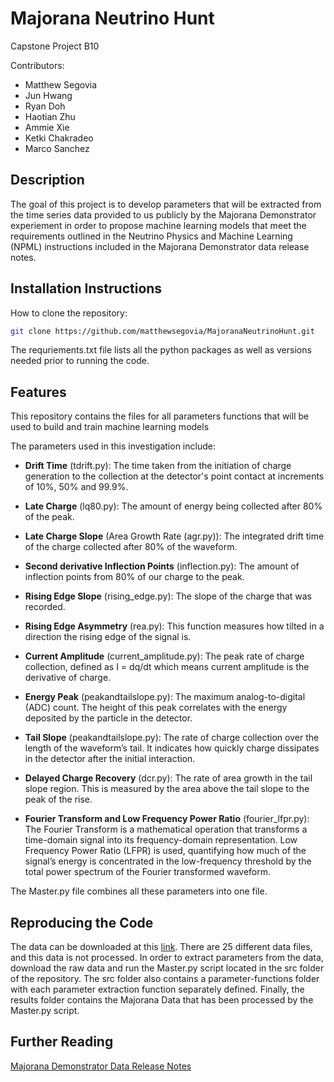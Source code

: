 # Majorana Neutrino Hunt
Capstone Project B10

Contributors:
- Matthew Segovia
- Jun Hwang
- Ryan Doh
- Haotian Zhu
- Ammie Xie
- Ketki Chakradeo
- Marco Sanchez

## Description
The goal of this project is to develop parameters that will be extracted from the time series data provided to us publicly by the Majorana Demonstrator experiement in order to propose machine learning models that meet the requirements outlined in the Neutrino Physics and Machine Learning (NPML) instructions included in the Majorana Demonstrator data release notes.

## Installation Instructions
How to clone the repository:
``` bash
git clone https://github.com/matthewsegovia/MajoranaNeutrinoHunt.git
``` 

The requriements.txt file lists all the python packages as well as versions needed prior to running the code.

## Features
This repository contains the files for all parameters functions that will be used to build and train machine learning models 

The parameters used in this investigation include:

- **Drift Time** (tdrift.py): The time taken from the initiation of charge generation to the collection at the detector's point contact at increments of 10%, 50% and 99.9%.

- **Late Charge** (lq80.py): The amount of energy being collected after 80% of the peak. 

- **Late Charge Slope** (Area Growth Rate (agr.py)): The integrated drift time of the charge collected after 80% of the waveform. 

- **Second derivative Inflection Points** (inflection.py): The amount of inflection points from 80% of our charge to the peak. 

- **Rising Edge Slope** (rising_edge.py): The slope of the charge that was recorded.

- **Rising Edge Asymmetry** (rea.py): This function measures how tilted in a direction the rising edge of the signal is.

- **Current Amplitude** (current_amplitude.py): The peak rate of charge collection, defined as I = dq/dt which means current amplitude is the derivative of charge.

- **Energy Peak** (peakandtailslope.py): The maximum analog-to-digital (ADC) count. The height of this peak correlates with the energy deposited by the particle in the detector.

- **Tail Slope** (peakandtailslope.py): The rate of charge collection over the length of the waveform’s tail. It indicates how quickly charge dissipates in the detector after the initial interaction.

- **Delayed Charge Recovery** (dcr.py): The rate of area growth in the tail slope region. This is measured by the area above the tail slope to the peak of the rise. 

- **Fourier Transform and Low Frequency Power Ratio** (fourier_lfpr.py): The Fourier Transform is a mathematical operation that transforms a time-domain signal into its frequency-domain representation. Low Frequency Power Ratio (LFPR) is used, quantifying how much of the signal’s energy is concentrated in the low-frequency threshold by the total power spectrum of the Fourier transformed waveform.  

The Master.py file combines all these parameters into one file.

## Reproducing the Code
The data can be downloaded at this [link](https://zenodo.org/records/8257027). There are 25 different data files, and this data is not processed. In order to extract parameters from the data, download the raw data and run the Master.py script located in the src folder of the repository. The src folder also contains a parameter-functions folder with each parameter extraction function separately defined. Finally, the results folder contains the Majorana Data that has been processed by the Master.py script.

## Further Reading
[Majorana Demonstrator Data Release Notes](https://arxiv.org/pdf/2308.10856)
